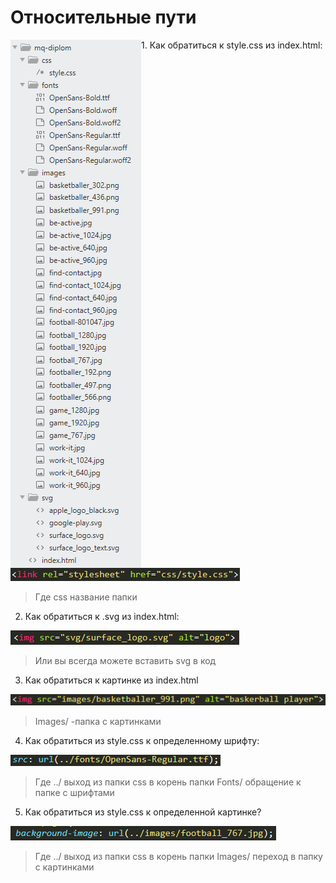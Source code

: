 # 	Относительные пути
<img align="left" src="img/1.png">
1. 	Как обратиться к style.css из index.html:

![Код для вызова css](img/2.png)
>Где css название папки
2. 	Как обратиться к .svg из index.html:

![Код для вызова svg](img/3.png)
>Или вы всегда можете вставить svg в код
3. 	Как обратиться к картинке из index.html

![Код вызова картинки](img/4.png)
>Images/ -папка с картинками
4.	Как обратиться из style.css к определенному шрифту:

![Код вызова шрифтов](img/5.png)
>Где ../ выход из папки css в корень папки
>Fonts/ обращение к папке с шрифтами
5. 	Как обратиться из style.css к определенной картинке?

![Код вызова картинки из css](img/6.png)
>Где ../ выход из папки css в корень папки
>Images/ переход в папку с картинками